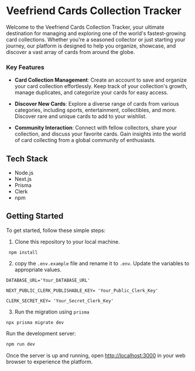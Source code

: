 # **Veefriend Cards Collection Tracker**

Welcome to the Veefriend Cards Collection Tracker, your ultimate destination for managing and exploring one of the world's fastest-growing card collections. Whether you're a seasoned collector or just starting your journey, our platform is designed to help you organize, showcase, and discover a vast array of cards from around the globe. 

### **Key Features**

- **Card Collection Management**: Create an account to save and organize your card collection effortlessly. Keep track of your collection's growth, manage duplicates, and categorize your cards for easy access.

- **Discover New Cards**: Explore a diverse range of cards from various categories, including sports, entertainment, collectibles, and more. Discover rare and unique cards to add to your wishlist.

- **Community Interaction**: Connect with fellow collectors, share your collection, and discuss your favorite cards. Gain insights into the world of card collecting from a global community of enthusiasts.


## **Tech Stack**
- Node.js
- Next.js
- Prisma
- Clerk
- npm


## **Getting Started**

To get started, follow these simple steps:

1. Clone this repository to your local machine.

```
 npm install
```

2. copy the `.env.example` file and rename it to `.env`. Update the variables to appropriate values. 

```
DATABASE_URL='Your_DATABASE_URL'

NEXT_PUBLIC_CLERK_PUBLISHABLE_KEY= 'Your_Public_Clerk_Key'

CLERK_SECRET_KEY= 'Your_Secret_Clerk_Key'
```

3. Run the migration using `prisma`

```
npx prisma migrate dev
```


Run the development server:

```bash
npm run dev
```

Once the server is up and running, open [http://localhost:3000](http://localhost:3000) in your web browser to experience the platform.

